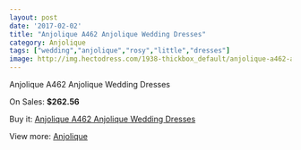 ```yaml
---
layout: post
date: '2017-02-02'
title: "Anjolique A462 Anjolique Wedding Dresses"
category: Anjolique
tags: ["wedding","anjolique","rosy","little","dresses"]
image: http://img.hectodress.com/1938-thickbox_default/anjolique-a462-anjolique-wedding-dresses.jpg
---
```

Anjolique A462 Anjolique Wedding Dresses

On Sales: **$262.56**
<a href="https://www.hectodress.com/anjolique/1225-anjolique-a462-anjolique-wedding-dresses.html"><amp-img layout="responsive" width="600" height="600" src="//img.hectodress.com/1938-thickbox_default/anjolique-a462-anjolique-wedding-dresses.jpg" alt="Anjolique A462 Anjolique Wedding Dresses 0" /></a>
<a href="https://www.hectodress.com/anjolique/1225-anjolique-a462-anjolique-wedding-dresses.html"><amp-img layout="responsive" width="600" height="600" src="//img.hectodress.com/1939-thickbox_default/anjolique-a462-anjolique-wedding-dresses.jpg" alt="Anjolique A462 Anjolique Wedding Dresses 1" /></a>

Buy it: [Anjolique A462 Anjolique Wedding Dresses](https://www.hectodress.com/anjolique/1225-anjolique-a462-anjolique-wedding-dresses.html "Anjolique A462 Anjolique Wedding Dresses")

View more: [Anjolique](https://www.hectodress.com/16-anjolique "Anjolique")
